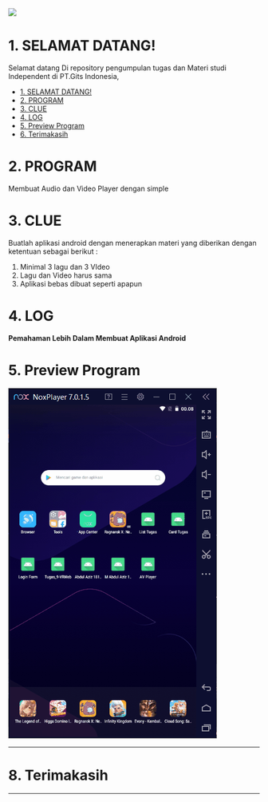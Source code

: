 <img height="100em" src="https://github-readme-stats.vercel.app/api?username=aziez&show_icons=true&hide_border=true&&count_private=true&include_all_commits=true" />

 # 1. SELAMAT DATANG!
Selamat datang Di repository pengumpulan tugas dan Materi studi Independent di PT.Gits Indonesia,

- [1. SELAMAT DATANG!](#1-selamat-datang)
- [2. PROGRAM](#2-program)
- [3. CLUE](#3-clue)
- [4. LOG](#4-log)
- [5. Preview Program](#5-preview-program)
- [6. Terimakasih](#8-terimakasih)

# 2. PROGRAM
Membuat Audio dan Video Player dengan simple



# 3. CLUE
Buatlah aplikasi android dengan menerapkan materi yang diberikan dengan ketentuan sebagai berikut : 

1. Minimal 3 lagu dan 3 VIdeo
2. Lagu dan Video harus sama
3. Aplikasi bebas dibuat seperti apapun



# 4. LOG
**Pemahaman Lebih Dalam Membuat Aplikasi Android**

# 5. Preview Program
![alt text](https://github.com/aziez/SI-GITS_Indonesia/blob/main/Tugas_11-AVPlayer/Hasil_build2.gif)





***

# 8. Terimakasih

***

